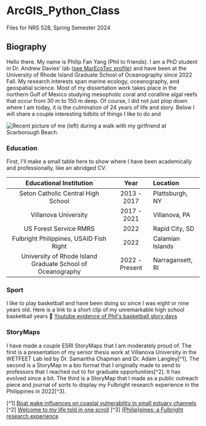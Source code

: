# ArcGIS_Python_Class
Files for NRS 528, Spring Semester 2024

## Biography
Hello there. My name is Philip Fan Yang (Phil to friends). I am a PhD student in Dr. Andrew Davies' lab ([see MarEcoTec profile](https://marecotec.com/team_member/philip-yang/)) and have been at the University of Rhode Island Graduate School of Oceanography since 2022 Fall. 
My research interests span marine ecology, oceanography, and geospatial science. 
Most of my dissertation work takes place in the northern Gulf of Mexico studying mesophotic coral and coralline algal reefs that occur from 30 m to 150 m deep. 
Of course, I did not just plop down where I am today, it is the culmination of 24 years of life and story. Below I will share a couple interesting tidbits of things I like to do and  

![Recent picture of me (left) during a walk with my girlfriend at Scarborough Beach.](/NRS_528/ArcGIS_Python_Class/BioPic.jpg)

### Education
First, I'll make a small table here to show where I have been academically and professionally, like an abridged CV.

| Educational Institution                  | Year          | Location         |
| :----------------------: | :-------------: | :---------------- |
| Seton Catholic Central High School       | 2013 - 2017   | Plattsburgh, NY  | 
| Villanova University                     | 2017 - 2021   | Villanova, PA    |
| US Forest Service RMRS                   | 2022          | Rapid City, SD   |
| Fulbright Philippines, USAID Fish Right  | 2022          | Calamian Islands |
| University of Rhode Island Graduate School of Oceanography | 2022 - Present | Narragansett, RI |

### Sport
I like to play basketball and have been doing so since I was eight or nine years old. 
Here is a link to a short clip of my unremarkable high school basketball years :zany_face: [Youtube evidence of Phil's basketball glory days](https://youtu.be/c5X_J0UJ9ZA?si=0rrcNtH9F42qPF2U&t=2040)

### StoryMaps
I have made a couple ESRI StoryMaps that I am moderately proud of. The first is a presentation of my senior thesis work at Villanova University in the WETFEET Lab led by Dr. Samantha Chapman and Dr. Adam Langley[^1]. 
The second is a StoryMap in a bio format that I originally made to send to professors that I reached out to for graduate opportunities[^2]. It has evolved since a bit.
The third is a StoryMap that I made as a public outreach piece and journal of sorts to display my Fulbright research experience in the Philippines in 2022[^3].

[^1] [Boat wake influences on coastal vulnerability in small estuary channels](https://villanova.maps.arcgis.com/apps/MapSeries/index.html?appid=090d7618677e433faf9fda3b6a18923e)
[^2] [Welcome to my life told in one scroll](https://arcg.is/040mvD)
[^3] [(Philip)pines: a Fulbright research experience](https://arcg.is/005DDH)

